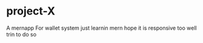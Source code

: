 # project-X
A mernapp For wallet system just learnin mern hope it is responsive too well trin to do so
